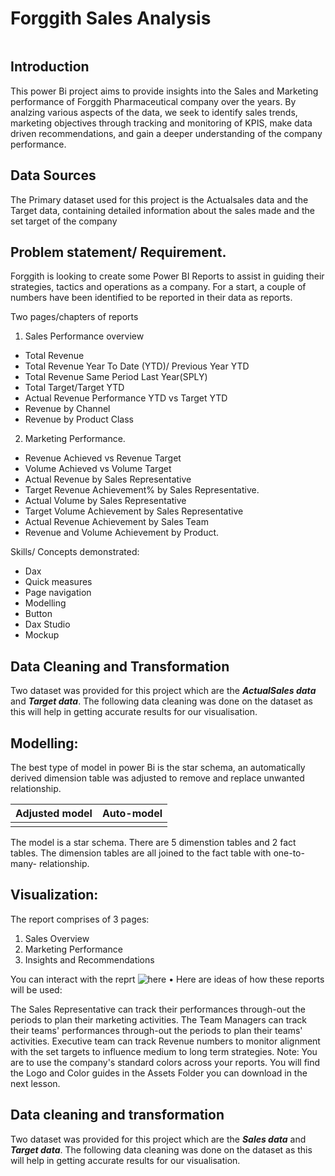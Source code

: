 # Forggith Sales Analysis

![]()

## Introduction

This power Bi project aims to provide insights into the Sales and Marketing performance of Forggith Pharmaceutical company over the years. By analzing various aspects of the data, we seek to identify sales trends, marketing objectives through tracking and monitoring of KPIS, make data driven recommendations, and gain a deeper understanding of the company performance.

## Data Sources
The Primary dataset used for this project is the Actualsales data and the Target data, containing detailed information about the sales made and the set target of the company

## Problem statement/ Requirement.

Forggith is looking to create some Power BI Reports to assist in guiding their strategies, tactics and operations as a company. For a start, a couple of numbers have been identified to be reported in their data as reports.

Two pages/chapters of reports
1. Sales Performance overview
  - Total Revenue
  - Total Revenue Year To Date (YTD)/ Previous Year YTD
  - Total Revenue Same Period Last Year(SPLY)
  - Total Target/Target YTD
  - Actual Revenue Performance YTD vs Target YTD
  - Revenue by Channel
  - Revenue by Product Class

2. Marketing Performance. 
  -  Revenue Achieved vs Revenue Target
  -  Volume Achieved vs Volume Target
  -  Actual Revenue by Sales Representative
  -  Target Revenue Achievement% by Sales Representative.
  -  Actual Volume by Sales Representative
  -  Target Volume Achievement by Sales Representative
  -  Actual Revenue Achievement by Sales Team
  -  Revenue and Volume Achievement by Product.

Skills/ Concepts demonstrated:
-  Dax
-  Quick measures
-  Page navigation
-  Modelling
-  Button
-  Dax Studio ![]()
-  Mockup ![]()

## Data Cleaning and Transformation 
Two dataset was provided for this project which are the **_ActualSales data_** and **_Target data_**. The following data cleaning was done on the dataset as this will help in getting accurate results for our visualisation. 

## Modelling:
The best type of model in power Bi is the star schema, an automatically derived dimension table was adjusted to remove and replace unwanted relationship.

Adjusted model   |    Auto-model
:---------------:|:---------------:
![]()            |   ![]()

The model is a star schema.
There are 5 dimenstion tables and 2 fact tables. The dimension tables are all joined to the fact table with one-to-many- relationship.

## Visualization:

The report comprises of 3 pages:
1.  Sales Overview
2.  Marketing Performance
3.  Insights and Recommendations

You can interact with the reprt ![here](https://app.powerbi.com/view?r=eyJrIjoiODRlMGZhM2UtM2MzYi00ZjYxLTgwNGMtZDMxYmZmYjU4NzdkIiwidCI6IjUwODUxMjk2LTliZDEtNGM1Yi05MDllLWY2M2U0OWVmZWEyNSJ9)
• Here are ideas of how these reports will be used:

The Sales Representative can track their performances through-out the periods to plan their marketing activities.
The Team Managers can track their teams' performances through-out the periods to plan their teams' activities.
Executive team can track Revenue numbers to monitor alignment with the set targets to influence medium to long term strategies.
Note: You are to use the company's standard colors across your reports. You will find the Logo and Color guides in the Assets Folder you can download in the next lesson.


## Data cleaning and transformation 
Two dataset was provided for this project which are the **_Sales data_** and **_Target data_**. The following data cleaning was done on the dataset as this will help in getting accurate results for our visualisation. 
